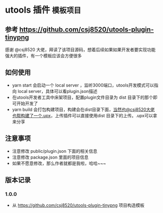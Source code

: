 # utools 插件 `模板项目`

## 参考 https://github.com/csj8520/utools-plugin-tinypng
感谢 @csj8520 大佬，拜读了该项目源码，想着后续如果如果开发者要实现功能强大的插件，有一个模板应该会方便很多

## 如何使用

- yarn start  会启动一个 local server ，监听3000端口，utools开发模式可以指向 local server，具体可以看plugin.json描述
- 在utools开发者工具中床架项目，配置plugin文件目录为 dist 目录下的那个即可开始开发了
- yarn build 会打包构建项目，构建会在dist目录下面，当然也@csj8520大佬也帮构建了一个.upx，上传插件可以直接使用dist 目录下的上传。.upx可以拿来分享

## 注意事项
- 注意修改 public/plugin.json 下面的相关信息
- 注意修改 package.json 里面的项目信息
- 如果不愿意修改，那么作者就都是我啦，哈哈~~~

## 版本记录


### 1.0.0
- 从 https://github.com/csj8520/utools-plugin-tinypng 项目构造模板
